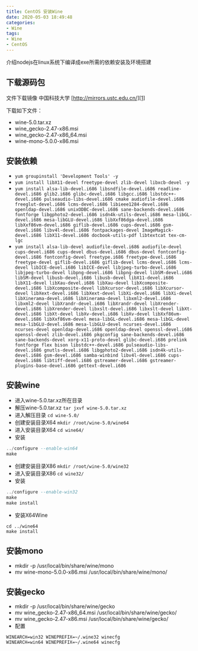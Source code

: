 ```yaml
---
title: CentOS 安装Wine
date: 2020-05-03 18:49:48
categories: 
- Wine
tags:
- Wine
- CentOS
---
```


介绍nodejs在linux系统下编译成exe所需的依赖安装及环境搭建
<!-- more -->

## 下载源码包
文件下载镜像
中国科技大学 [http://mirrors.ustc.edu.cn/][1]

下载如下文件：
- wine-5.0.tar.xz
- wine_gecko-2.47-x86.msi
- wine_gecko-2.47-x86_64.msi
- wine-mono-5.0.0-x86.msi

## 安装依赖
- `yum groupinstall 'Development Tools' -y`
- `yum install libX11-devel freetype-devel zlib-devel libxcb-devel -y`
- `yum install alsa-lib-devel.i686 libsndfile-devel.i686 readline-devel.i686 glib2.i686 glibc-devel.i686 libgcc.i686 libstdc++-devel.i686 pulseaudio-libs-devel.i686 cmake audiofile-devel.i686 freeglut-devel.i686 lcms-devel.i686 libieee1284-devel.i686 openldap-devel.i686 unixODBC-devel.i686 sane-backends-devel.i686 fontforge libgphoto2-devel.i686 isdn4k-utils-devel.i686 mesa-libGL-devel.i686 mesa-libGLU-devel.i686 libXxf86dga-devel.i686 libXxf86vm-devel.i686 giflib-devel.i686 cups-devel.i686 gsm-devel.i686 libv4l-devel.i686 fontpackages-devel ImageMagick-devel.i686 libX11-devel.i686 docbook-utils-pdf libtextcat tex-cm-lgc`
- `yum install alsa-lib-devel audiofile-devel.i686 audiofile-devel cups-devel.i686 cups-devel dbus-devel.i686 dbus-devel fontconfig-devel.i686 fontconfig-devel freetype.i686 freetype-devel.i686 freetype-devel giflib-devel.i686 giflib-devel lcms-devel.i686 lcms-devel libICE-devel.i686 libICE-devel libjpeg-turbo-devel.i686 libjpeg-turbo-devel libpng-devel.i686 libpng-devel libSM-devel.i686 libSM-devel libusb-devel.i686 libusb-devel libX11-devel.i686 libX11-devel libXau-devel.i686 libXau-devel libXcomposite-devel.i686 libXcomposite-devel libXcursor-devel.i686 libXcursor-devel libXext-devel.i686 libXext-devel libXi-devel.i686 libXi-devel libXinerama-devel.i686 libXinerama-devel libxml2-devel.i686 libxml2-devel libXrandr-devel.i686 libXrandr-devel libXrender-devel.i686 libXrender-devel libxslt-devel.i686 libxslt-devel libXt-devel.i686 libXt-devel libXv-devel.i686 libXv-devel libXxf86vm-devel.i686 libXxf86vm-devel mesa-libGL-devel.i686 mesa-libGL-devel mesa-libGLU-devel.i686 mesa-libGLU-devel ncurses-devel.i686 ncurses-devel openldap-devel.i686 openldap-devel openssl-devel.i686 openssl-devel zlib-devel.i686 pkgconfig sane-backends-devel.i686 sane-backends-devel xorg-x11-proto-devel glibc-devel.i686 prelink fontforge flex bison libstdc++-devel.i686 pulseaudio-libs-devel.i686 gnutls-devel.i686 libgphoto2-devel.i686 isdn4k-utils-devel.i686 gsm-devel.i686 samba-winbind libv4l-devel.i686 cups-devel.i686 libtiff-devel.i686 gstreamer-devel.i686 gstreamer-plugins-base-devel.i686 gettext-devel.i686`

## 安装wine
- 进入wine-5.0.tar.xz所在目录 
- 解压wine-5.0.tar.xz `tar jxvf wine-5.0.tar.xz`
- 进入解压目录 `cd wine-5.0/`
- 创建安装目录X64 `mkdir /root/wine-5.0/wine64`
- 进入安装目录X64 `cd wine64/`
- 安装
``` sql
../configure --enable-win64
make
```
- 创建安装目录X86 `mkdir /root/wine-5.0/wine32`
- 进入安装目录X86 `cd wine32/`
- 安装
``` sql
../configure --enable-win32
make
make install
```

- 安装X64Wine 
``` vim
cd ../wine64
make install
```

## 安装mono
- mkdir -p /usr/local/bin/share/wine/mono
- mv wine-mono-5.0.0-x86.msi /usr/local/bin/share/wine/mono/

## 安装gecko

- mkdir -p /usr/local/bin/share/wine/gecko
- mv wine_gecko-2.47-x86_64.msi /usr/local/bin/share/wine/gecko/
- mv wine_gecko-2.47-x86.msi /usr/local/bin/share/wine/gecko/
- 配置
``` stylus
WINEARCH=win32 WINEPREFIX=~/.wine32 winecfg
WINEARCH=win64 WINEPREFIX=~/.wine64 winecfg
```


  [1]: http://mirrors.ustc.edu.cn/
